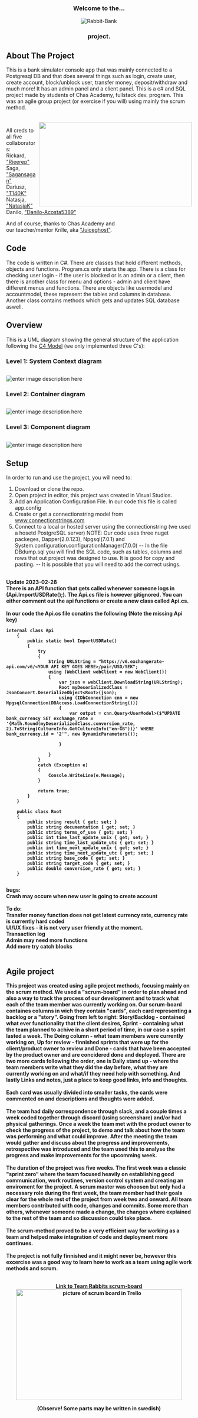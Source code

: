 <a name="readme-top"></a>

<div align="center">
<h3>Welcome to the...</h3>
  <img src="https://user-images.githubusercontent.com/113366808/218892735-1271bacf-6840-467c-800a-dad9bca44308.png" alt="Rabbit-Bank">
  <h3>project.</h3>
</div>

<!-- ABOUT THE PROJECT -->
## About The Project
  <p align="left">
  This is a bank simulator console app that was mainly connected to a Postgresql DB and that does several things such as login, create user,    create account, block/unblock user, transfer money, deposit/withdraw and much more! It has an admin panel and a client panel.
  This is a c# and SQL project made by students of Chas Academy, fullstack dev. program.
  This was an agile group project (or exercise if you will) using mainly the scrum method.
  </p>
  <BR CLEAR=”left” />
  <img src="https://user-images.githubusercontent.com/113366808/219718325-d25dd1a3-6030-4d81-8170-1c78bc9be229.gif" height="228" width="415" align="right">

All creds to all five collaborators:</br>
Rickard, <a href="https://github.com/rieerep">"Rieerep"</a></br> 
Saga, <a href="https://github.com/sagansagan">"Sagansagan"</a></br>
Dariusz, <a href="https://github.com/T140K">"T140K"</a></br> 
Natasja, <a href="https://github.com/NatasjaK">"NatasjaK"</a></br>
Danilo, <a href="https://github.com/Danilo-Acosta5389">"Danilo-Acosta5389"</a>

And of course, thanks to Chas Academy and 
<br/> our teacher/mentor Krille, aka <a href="https://github.com/juiceghost">"Juiceghost"</a>.

<!-- CODE EXPLAINED --> 
## Code
The code is written in C#. There are classes that hold different methods, objects and functions. Program.cs only starts the app. There is a class for checking user login - if the user is blocked or is an admin or a client, then there is another class for menu and options - admin and client have different menus and functions. There are objects like usermodel and accountmodel, these represent the tables and columns in database. Another class contains methods which gets and updates SQL database aswell.


## Overview
This is a UML diagram showing the general structure of the application following the [C4 Model](https://c4model.com/) (we only implemented three C's):

### Level 1: System Context diagram
##
![enter image description here](https://user-images.githubusercontent.com/114030611/219856801-5238d5fe-1a63-422b-8e2f-55797c13ebce.svg)

### Level 2: Container diagram
##
![enter image description here](https://user-images.githubusercontent.com/114030611/219856907-21acd1c7-0150-458f-97c6-af13d3930bf8.svg)
### Level 3: Component diagram
##
![enter image description here](https://user-images.githubusercontent.com/114030611/219856910-b9b9ce97-282b-42f6-bbbf-801609f3e29c.svg)


<!-- HOW TO SETUP -->
## Setup
In order to run and use the project, you will need to:
1. Download or clone the repo.
2. Open project in editor, this project was created in Visual Studios.
3. Add an Application Configuration File. In our code this file is called app.config
4. Create or get a connectionstring model from <a href="https://www.connectionstrings.com/">www.connectionstrings.com</a>
5. Connect to a local or hosted server using the connectionstring (we used a hosetd PostgreSQL server)
NOTE: Our code uses three nuget packeges, Dapper(2.0.123), Npgsql(7.0.1) and System.configuration.configurationManager(7.0.0)
-- In the file DBdump.sql you will find the SQL code, such as tables, columns and rows that out project was designed to use. It is good for copy and pasting.
-- It is possible that you will need to add the correct usings.
</br>
<b>Update 2023-02-28<b></br>
There is an API function that gets called whenever someone logs in (Api.ImportUSDRate();). The Api.cs file is however gitignored. You can either comment out the api functions or create a new class called Api.cs.</br>
</br>
In our code the Api.cs file conatins the following (Note the missing Api key)</br>

```
internal class Api
    {
        public static bool ImportUSDRate()
        {
            try
            {
                String URLString = "https://v6.exchangerate-api.com/v6/<YOUR API KEY GOES HERE>/pair/USD/SEK";
                using (WebClient webClient = new WebClient())
                {
                    var json = webClient.DownloadString(URLString);
                    Root myDeserializedClass = JsonConvert.DeserializeObject<Root>(json);
                    using (IDbConnection cnn = new NpgsqlConnection(DBAccess.LoadConnectionString()))
                    {
                        var output = cnn.Query<UserModel>($"UPDATE bank_currency SET exchange_rate = '{Math.Round(myDeserializedClass.conversion_rate, 2).ToString(CultureInfo.GetCultureInfo("en-GB"))}' WHERE bank_currency.id = '2'", new DynamicParameters());

                    }

                }
            }
            catch (Exception e)
            {
                Console.WriteLine(e.Message);
            }

            return true;
        }
    }

    public class Root
    {
        public string result { get; set; }
        public string documentation { get; set; }
        public string terms_of_use { get; set; }
        public int time_last_update_unix { get; set; }
        public string time_last_update_utc { get; set; }
        public int time_next_update_unix { get; set; }
        public string time_next_update_utc { get; set; }
        public string base_code { get; set; }
        public string target_code { get; set; }
        public double conversion_rate { get; set; }
    }
    
```
<!-- Known bugs and To do -->
<b>bugs:</b></br>
Crash may occure when new user is going to create account
</br>
</br>
<b>To do:</b></br>
Transfer money function does not get latest currency rate, currency rate is currently hard coded</br>
UI/UX fixes - it is not very user friendly at the moment.</br>
Transaction log</br>
Admin may need more functions</br>
Add more try catch blocks</br>
</br>

<!-- AGILE PROJECT -->
## Agile project
This project was created using agile project methods, focusing mainly on the scrum method. We used a "scrum-board" in order to plan ahead and also a way to track the process of our development and to track what each of the team member was currently working on. Our scrum-board containes columns in wich they contain "cards", each card representing a backlog or a "story". Going from left to right: Story/Backlog - contained what ever functionality that the client desires, Sprint - containing what the team planned to achive in a short period of time, in our case a sprint lasted a week. The Doing column - what team members were currently working on, Up for review - finnished sprints that were up for the client/product owner to review and Done - cards that have been accepted by the product owner and are concidered done and deployed.
There are two more cards following the order, one is Daily stand up - where the team members write what they did the day before, what they are currently working on and what/if they need help with something. And lastly Links and notes, just a place to keep good links, info and thoughts.
</br>
</br>
Each card was usually divided into smaller tasks, the cards were commented on and descriptions and thoughts were added. 
</br>
</br>
The team had daily correspondence through slack, and a couple times a week coded together through discord (using screenshare) and/or had physical gatherings.
Once a week the team met with the product owner to check the progress of the project, to demo and talk about how the team was performing and what could improve.
After the meeting the team would gather and discuss about the progress and improvements, retrospective was introduced and the team used this to analyse the progress and make improvements for the upcomming week.
</br>
</br>
The duration of the project was five weeks. The first week was a classic "sprint zero" where the team focused heavily on establishing good communication, work routines, version control system and creating an enviroment for the project. A scrum master was choosen but only had a necessary role during the first week, the team member had their goals clear for the whole rest of the project from week two and onward.
All team members contributed with code, changes and commits. Some more than others, whenever someone made a change, the changes where explained to the rest of the team and so discussion could take place.
</br>
</br>
The scrum-method proved to be a very efficient way for working as a team and helped make integration of code and deployment more continues.
</br>
</br>
The project is not fully finnished and it might never be, however this excercise was a good way to learn how to work as a team using agile work methods and scrum.
</br>
</br>
<div align="center">
<a href="https://trello.com/b/8vWkyY4a" align="center">Link to Team Rabbits scrum-board</a>
</div>
<div align="center">
  <img src="https://user-images.githubusercontent.com/113366808/219974425-181f1930-ee2a-46d9-adf2-182911c65fe9.png" height="300"      width="450" alt="picture of scrum board in Trello">
  <p>(Observe! Some parts may be written in swedish)</p>
</div>
